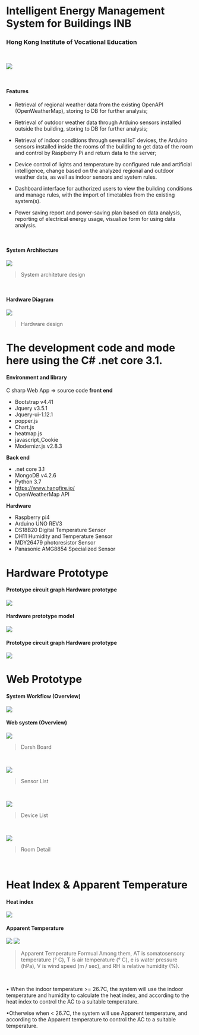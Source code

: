 # Intelligent Energy Management System for Buildings INB

### Hong Kong Institute of Vocational Education
<br>

![](resources/assets//logo.png)

<br>

#### Features
- Retrieval of regional weather data from the existing OpenAPI (OpenWeatherMap), storing to DB for further analysis;

- Retrieval of outdoor weather data through Arduino  sensors installed outside the building, storing to DB for further analysis;

- Retrieval of indoor conditions through several IoT devices, the Arduino  sensors installed inside the rooms of the building to get data of the room and control by Raspberry Pi and return data to the server;

- Device control of lights and temperature by configured rule and artificial intelligence, change based on the analyzed regional and outdoor weather data, as well as indoor sensors and system rules.

- Dashboard interface for authorized users to view the building conditions and manage rules, with the import of timetables from the existing system(s).

- Power saving report and power-saving plan based on data analysis, reporting of electrical energy usage, visualize form for using data analysis.
<br>

#### System Architecture
![](resources/assets/Systemarchiteture.png)
> System architeture design
<br>


#### Hardware Diagram
![](resources/assets/HardwareDiagram.png)
> Hardware design


# The development code and mode here using the C# .net core 3.1.
#### Environment and library
C sharp Web App => source code 
**front end**
* Bootstrap v4.41
* Jquery v3.5.1
* Jquery-ui-1.12.1
* popper.js
* Chart.js
* heatmap.js
* javascript_Cookie
* Modernizr.js v2.8.3

**Back end**
* .net core 3.1
* MongoDB v4.2.6
* Python 3.7
* https://www.hangfire.io/
* OpenWeatherMap API

**Hardware**
* Raspberry pi4
* Arduino UNO REV3
* DS18B20 Digital Temperature Sensor
* DH11 Humidity and Temperature Sensor
* MDY26479 photoresistor Sensor
* Panasonic AMG8854 Specialized Sensor

# Hardware Prototype
#### Prototype circuit graph Hardware prototype
![](resources/assets/circuitgraph.png)
#### Hardware prototype model
![](resources/assets/hardwarePrototype2.png)
#### Prototype circuit graph Hardware prototype
![](resources/assets/hardwarePrototype1.png)

# Web Prototype
#### System Workflow (Overview)
![](resources/assets/systemworkflow.png)
#### Web system (Overview)
![](resources/assets/web1.png)
> Darsh Board
<br>

![](resources/assets/web2.png)
> Sensor List
<br>

![](resources/assets/web3.png)
> Device List
<br>

![](resources/assets/web4.png)
> Room Detail
<br>

# Heat Index & Apparent Temperature
#### Heat index 
![](resources/assets/heatindex.png)
#### Apparent Temperature
![](resources/assets/apparenttemp.png)
![](resources/assets/ATFormula.png)
>  Apparent Temperature Formual 
>  Among them, AT is somatosensory temperature (° C), T is air temperature (° C), e is water pressure (hPa), V is wind speed (m / sec), and RH is relative humidity (%).
<br>

• When the indoor temperature >= 26.7C, the system will use the indoor temperature and humidity to calculate the heat index, and according to the heat index to control the AC to a suitable temperature.

•Otherwise  when  <  26.7C, the system will use Apparent  temperature, and according to the Apparent  temperature to control the AC to a suitable temperature.
